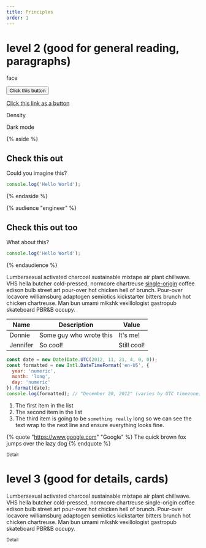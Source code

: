 ```yaml
---
title: Principles
order: 1
---
```


# level 2 (good for general reading, paragraphs)

<liga-icon>face</liga-icon>

<button>Click this button</button>

<div data-density-shift>
  <a class="button" href="#">Click this link as a button</a>
</div>

<toggle-range type="range" max="50">Density</toggle-range>

<toggle-range type="checkbox">Dark mode</toggle-range>

<audience-control audience="engineer"></audience-control>

<delta-color-accent reference="--feedback_standard_foreground-color"></delta-color-accent>

<delta-color-text reference="--box_standard_foreground-color"></delta-color-text>

{% aside %}
## Check this out

Could you imagine this?

```js
console.log('Hello World');
```

{% endaside %}

{% audience "engineer" %}

## Check this out too

What about this?

```js
console.log('Hello World');
```

{% endaudience %}

Lumbersexual activated charcoal sustainable mixtape air plant chillwave. VHS hella butcher cold-pressed, normcore chartreuse [single-origin](https://google.com) coffee edison bulb street art pour-over hot chicken hell of brunch. Pour-over locavore williamsburg adaptogen semiotics kickstarter bitters brunch hot chicken chartreuse. Man bun umami mlkshk vexillologist gastropub skateboard PBR&B occupy.

| Name | Description | Value |
| ---- | ----------- | ----- |
| Donnie | Some guy who wrote this | It's me! |
| Jennifer | So cool! | Still cool! |

```js
const date = new Date(Date.UTC(2012, 11, 21, 4, 0, 0));
const formatted = new Intl.DateTimeFormat('en-US', {
  year: 'numeric',
  month: 'long',
  day: 'numeric'
}).format(date);
console.log(formatted); // "December 20, 2012" (varies by UTC timezone)
```

1. The first item in the list
1. The second item in the list
1. The third item is going to be `something really` long so we can see the text wrap to the next line and ensure everything looks fine.

{% quote "https://www.google.com" "Google" %}
The quick brown fox jumps over the lazy dog
{% endquote %}

<small>Detail</small>

<div data-density-shift>

  # level 3 (good for details, cards)

  Lumbersexual activated charcoal sustainable mixtape air plant chillwave. VHS hella butcher cold-pressed, normcore chartreuse single-origin coffee edison bulb street art pour-over hot chicken hell of brunch. Pour-over locavore williamsburg adaptogen semiotics kickstarter bitters brunch hot chicken chartreuse. Man bun umami mlkshk vexillologist gastropub skateboard PBR&B occupy.

  <small>Detail</small>

</div>